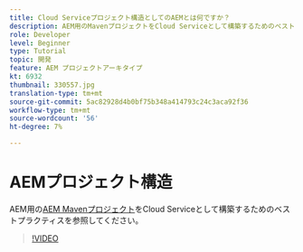 ```yaml
---
title: Cloud Serviceプロジェクト構造としてのAEMとは何ですか？
description: AEM用のMavenプロジェクトをCloud Serviceとして構築するためのベストプラクティスを紹介します。
role: Developer
level: Beginner
type: Tutorial
topic: 開発
feature: AEM プロジェクトアーキタイプ
kt: 6932
thumbnail: 330557.jpg
translation-type: tm+mt
source-git-commit: 5ac82928d4b0bf75b348a414793c24c3aca92f36
workflow-type: tm+mt
source-wordcount: '56'
ht-degree: 7%

---
```



# AEMプロジェクト構造

AEM用の[AEM Mavenプロジェクト](https://experienceleague.adobe.com/docs/experience-manager-cloud-service/implementing/developing/aem-project-content-package-structure.html#developing)をCloud Serviceとして構築するためのベストプラクティスを参照してください。

>[!VIDEO](https://video.tv.adobe.com/v/330557/?quality=12&learn=on)